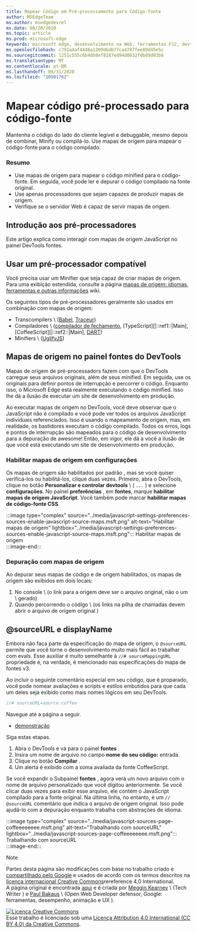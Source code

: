```yaml
---
title: Mapear Código em Pré-processamento para Código-fonte
author: MSEdgeTeam
ms.author: msedgedevrel
ms.date: 08/28/2020
ms.topic: article
ms.prod: microsoft-edge
keywords: microsoft edge, desenvolvimento na Web, ferramentas F12, devtools
ms.openlocfilehash: c791a4af4446a1209d6db77ca4787fee80d45e5c
ms.sourcegitcommit: 1251c555c6b4db8ef8187ed94d8832fdb89d03b8
ms.translationtype: MT
ms.contentlocale: pt-BR
ms.lasthandoff: 08/31/2020
ms.locfileid: "10981762"
---
```

<!-- Copyright Meggin Kearney and Paul Bakaus

   Licensed under the Apache License, Version 2.0 (the "License");
   you may not use this file except in compliance with the License.
   You may obtain a copy of the License at

       https://www.apache.org/licenses/LICENSE-2.0

   Unless required by applicable law or agreed to in writing, software
   distributed under the License is distributed on an "AS IS" BASIS,
   WITHOUT WARRANTIES OR CONDITIONS OF ANY KIND, either express or implied.
   See the License for the specific language governing permissions and
   limitations under the License.  -->  





# Mapear código pré-processado para código-fonte   




Mantenha o código do lado do cliente legível e debuggable, mesmo depois de combinar, Minify ou compilá-lo.  Use mapas de origem para mapear o código-fonte para o código compilado.  

### Resumo  

*   Use mapas de origem para mapear o código minified para o código-fonte. Em seguida, você pode ler e depurar o código compilado na fonte original.  
*   Use apenas processadores que sejam capazes de produzir mapas de origem.  
*   Verifique se o servidor Web é capaz de servir mapas de origem.  
    
<!--todo: add link to preprocessors capable of producing Source Maps when section is available -->  
<!--[]: /web/tools/setup/setup-preprocessors?#supported_preprocessors ""  -->  

## Introdução aos pré-processadores  

Este artigo explica como interagir com mapas de origem JavaScript no painel DevTools fontes.  <!--For a first overview of what preprocessors are, how each may help, and how Source Maps work; see Set Up CSS & JS Preprocessors.  -->  

<!--todo: add link to Set Up CSS & JS Preprocessors when section is available -->  
<!--[]: /web/tools/setup/setup-preprocessors#debugging-and-editing-preprocessed-content ""  -->  

## Usar um pré-processador compatível  

Você precisa usar um Minifier que seja capaz de criar mapas de origem.  <!--For the most popular options, see the preprocessor support section.  -->  Para uma exibição estendida, consulte a página [mapas de origem: idiomas, ferramentas e outras informações][GitHubWikiSourceMapsLanguagesTools] wiki.  

<!--todo: add link to see the preprocessor support section when section is available -->  
<!--[]: /web/tools/setup/setup-preprocessors?#supported_preprocessors ""  -->  

Os seguintes tipos de pré-processadores geralmente são usados em combinação com mapas de origem:  

*   Transcompilers \ ([Babel][BabelJS], [Traceur][GitHubWikiGoogleTraceurCompiler]\)  
*   Compiladores \ ([compilador de fechamento][GitHubGoogleClosureCompiler], [TypeScript][|::ref1::|Main], [CoffeeScript][|::ref2::|Main], [DART][DartMain]\)  
*   Minifiers \ ([UglifyJS][GitHubMishooUglifyJS]\)  
    
## Mapas de origem no painel fontes do DevTools  

Mapas de origem de pré-processadors fazem com que o DevTools carregue seus arquivos originais, além de seus minified.  Em seguida, use os originais para definir pontos de interrupção e percorrer o código.  Enquanto isso, o Microsoft Edge está realmente executando o código minified. Isso lhe dá a ilusão de executar um site de desenvolvimento em produção.  

Ao executar mapas de origem no DevTools, você deve observar que o JavaScript não é compilado e você pode ver todos os arquivos JavaScript individuais referenciados.  Isso é usando o mapeamento de origem, mas, em realidade, os bastidores executam o código compilado.  Todos os erros, logs e pontos de interrupção são mapeados para o código de desenvolvimento para a depuração de awesome!  Então, em vigor, ele dá a você a ilusão de que você está executando um site de desenvolvimento em produção.  

### Habilitar mapas de origem em configurações  

Os mapas de origem são habilitados por padrão <!--\(as of Microsoft Edge 39\)-->, mas se você quiser verificá-los ou habilitá-los, clique duas vezes. Primeiro, abra o DevTools, clique no botão **Personalizar e controlar devtools** \ ( `...` \) e selecione **configurações**.  No painel **preferências** , em **fontes**, marque **habilitar mapas de origem JavaScript**.  Você também pode marcar **habilitar mapas de código-fonte CSS**.  

:::image type="complex" source="../media/javascript-settings-preferences-sources-enable-javascript-source-maps.msft.png" alt-text="Habilitar mapas de origem" lightbox="../media/javascript-settings-preferences-sources-enable-javascript-source-maps.msft.png":::
   Habilitar mapas de origem  
:::image-end:::  

### Depuração com mapas de origem  

Ao depurar seus mapas de código e de origem habilitados, os mapas de origem são exibidos em dois locais:  

1.  No console \ (o link para a origem deve ser o arquivo original, não o um \ gerado)  
1.  Quando percorrendo o código \ (os links na pilha de chamadas devem abrir o arquivo de origem original \)  
    
<!--todo: add link to debugging your code when section is available -->  
<!--[DebugBreakpointsStepCode]: https://docs.microsoft.com/microsoft-edge/devtools-guide-chromium/debug/breakpoints/step-code ""  -->  

## @sourceURL e displayName  

Embora não faça parte da especificação do mapa de origem, o `@sourceURL` permite que você torne o desenvolvimento muito mais fácil ao trabalhar com evals.  Esse auxiliar é muito semelhante à `//# sourceMappingURL` propriedade e, na verdade, é mencionado nas especificações do mapa de fontes v3.  

Ao incluir o seguinte comentário especial em seu código, que é proparado, você pode nomear avaliações e scripts e estilos embutidos para que cada um deles seja exibido como mais nomes lógicos em seu DevTools.  

```javascript
//# sourceURL=source.coffee
```  

Navegue até a página a seguir.  

*   [demonstração][CssNinjaDemoSourceMapping]
    
Siga estas etapas.  

1.  Abra o DevTools e vá para o painel **fontes** .  
1.  Insira um nome de arquivo no campo **nome do seu código:** entrada.  
1.  Clique no botão **Compilar** .  
1.  Um alerta é exibido com a soma avaliada da fonte CoffeeScript.  
    
Se você expandir o Subpainel **fontes** , agora verá um novo arquivo com o nome de arquivo personalizado que você digitou anteriormente.  Se você clicar duas vezes para exibir esse arquivo, ele contém o JavaScript compilado para a fonte original.  Na última linha, no entanto, é um `// @sourceURL` comentário que indica o arquivo de origem original.  Isso pode ajudá-lo com a depuração enquanto trabalha com abstrações de idioma.  

:::image type="complex" source="../media/javascript-sources-page-coffeeeeeeee.msft.png" alt-text="Trabalhando com sourceURL" lightbox="../media/javascript-sources-page-coffeeeeeeee.msft.png":::
   Trabalhando com sourceURL  
:::image-end:::  

<!--  
## Feedback   


-->  

<!-- links -->  

[BabelJS]: https://babeljs.io "Babel é um compilador JavaScript"  
[CoffeeScriptMain]: https://coffeescript.org "CoffeeScript"  
[CssNinjaDemoSourceMapping]: https://www.thecssninja.com/demo/source_mapping/compile.html "Um exemplo simples de nomenclatura de eval//# sourceURL"  
[DartMain]: https://www.dartlang.org "Linguagem de programação DART"  
[GitHubGoogleClosureCompiler]: https://github.com/google/closure-compiler "Google/fechamento-compilador | GitHub"  
[GitHubMishooUglifyJS]: https://github.com/mishoo/UglifyJS "mishoo/UglifyJS | GitHub"  
[GitHubWikiSourceMapsLanguagesTools]: https://github.com/ryanseddon/source-map/wiki/Source-maps:-languages,-tools-and-other-info "Mapas de origem: idiomas, ferramentas e outras informações | Wiki do GitHub"  
[GitHubWikiGoogleTraceurCompiler]: https://github.com/google/traceur-compiler/wiki/Getting-Started "Introdução-Google/Traceur-Compiler | Wiki do GitHub"  
[TypeScriptMain]: https://www.typescriptlang.org "TypeScript"  

> [!NOTE]
> Partes desta página são modificações com base no trabalho criado e [compartilhado pelo Google][GoogleSitePolicies] e usados de acordo com os termos descritos na [licença internacional Creative Commons][CCA4IL]rereference 4,0 International.  
> A página original é encontrada [aqui](https://developers.google.com/web/tools/chrome-devtools/javascript/source-maps) e é criada por [Meggin Kearney][MegginKearney] \ (Tech Writer \) e [Paul Bakaus][PaulBakaus] \ (Open Web Developer defensor, Google: ferramentas, desempenho, animação e UX \).  

[![Licença Creative Commons][CCby4Image]][CCA4IL]  
Esse trabalho é licenciado sob uma [Licença Attribution 4.0 International (CC BY 4.0) da Creative Commons][CCA4IL].  

[CCA4IL]: https://creativecommons.org/licenses/by/4.0  
[CCby4Image]: https://i.creativecommons.org/l/by/4.0/88x31.png  
[GoogleSitePolicies]: https://developers.google.com/terms/site-policies  
[KayceBasques]: https://developers.google.com/web/resources/contributors/kaycebasques  
[MegginKearney]: https://developers.google.com/web/resources/contributors/megginkearney  
[PaulBakaus]: https://developers.google.com/web/resources/contributors/pbakaus  
